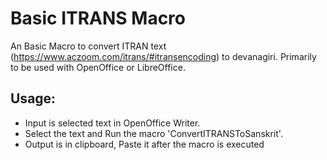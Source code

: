Basic ITRANS Macro
==================
An Basic Macro to convert ITRAN text (https://www.aczoom.com/itrans/#itransencoding) to devanagiri.
Primarily to be used with OpenOffice or LibreOffice.

Usage:
-----
* Input is selected text in OpenOffice Writer.
* Select the text and Run the macro 'ConvertITRANSToSanskrit'.
* Output is in clipboard, Paste it after the macro is executed
